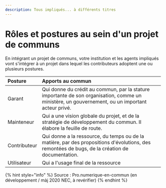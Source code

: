 ```yaml
---
description: Tous impliqués... à différents titres
---
```


# Rôles et postures au sein d'un projet de communs

En intégrant un projet de communs, votre institution et les agents impliqués vont s'intégrer à un projet dans lequel les contributeurs adoptent une ou plusieurs postures.

| **Posture** | **Apports au commun** |
| :--- | :--- |
| Garant | Qui donne du crédit au commun, par la stature importante de son organisation, comme un ministère, un gouvernement, ou un important acteur privé. |
| Mainteneur | Qui a une vision globale du projet, et de la stratégie de développement du commun. Il élabore la feuille de route. |
| Contributeur | Qui donne a la ressource, du temps ou de la matière, par des propositions d'évolutions, des remontées de bugs, de la création de documentation. |
| Utilisateur | Qui a l'usage final de la ressource |

{% hint style="info" %}
Source : Pro.numerique-en-commun \(en développement / màj 2020 NEC, à revérifier\)
{% endhint %}

